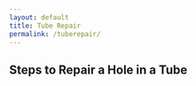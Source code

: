 ```yaml
---
layout: default
title: Tube Repair
permalink: /tuberepair/
---
```

## **Steps to Repair a Hole in a Tube**
